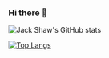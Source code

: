 ### Hi there 👋
![Jack Shaw's GitHub stats](https://github-readme-stats.vercel.app/api?username=js1294&show_icons=true&theme=radical)

[![Top Langs](https://github-readme-stats.vercel.app/api/top-langs/?username=js1294&layout=compact&theme=radical)](https://github.com/anuraghazra/github-readme-stats)

<!--
**js1294/js1294** is a ✨ _special_ ✨ repository because its `README.md` (this file) appears on your GitHub profile.

Here are some ideas to get you started:

- 🔭 I’m currently working on ...
- 🌱 I’m currently learning ...
- 👯 I’m looking to collaborate on ...
- 🤔 I’m looking for help with ...
- 💬 Ask me about ...
- 📫 How to reach me: ...
- 😄 Pronouns: ...
- ⚡ Fun fact: ...
-->
